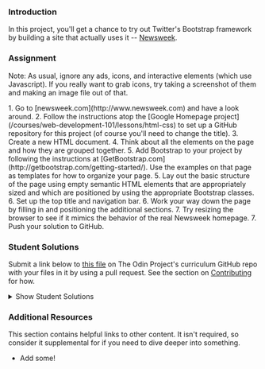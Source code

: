 ### Introduction
In this project, you'll get a chance to try out Twitter's Bootstrap framework by building a site that actually uses it -- [Newsweek](http://www.newsweek.com/).

### Assignment
Note: As usual, ignore any ads, icons, and interactive elements (which use Javascript).  If you really want to grab icons, try taking a screenshot of them and making an image file out of that.

<div class="lesson-content__panel" markdown="1">
1. Go to [newsweek.com](http://www.newsweek.com) and have a look around.
2. Follow the instructions atop the [Google Homepage project](/courses/web-development-101/lessons/html-css) to set up a GitHub repository for this project (of course you'll need to change the title).
3. Create a new HTML document.
4. Think about all the elements on the page and how they are grouped together.
5. Add Bootstrap to your project by following the instructions at [GetBootstrap.com](http://getbootstrap.com/getting-started/).  Use the examples on that page as templates for how to organize your page.
5. Lay out the basic structure of the page using empty semantic HTML elements that are appropriately sized and which are positioned by using the appropriate Bootstrap classes.
6. Set up the top title and navigation bar.
6. Work your way down the page by filling in and positioning the additional sections.
7. Try resizing the browser to see if it mimics the behavior of the real Newsweek homepage.
7. Push your solution to GitHub.
</div>

### Student Solutions

Submit a link below to [this file](https://github.com/TheOdinProject/curriculum/blob/master/html_css/project_bootstrap.md) on The Odin Project's curriculum GitHub repo with your files in it by using a pull request. See the section on [Contributing](http://github.com/TheOdinProject/curriculum/blob/master/contributing.md) for how.

<details markdown="block">
  <summary> Show Student Solutions </summary>

* Add your solution below this line!
* [Run After's Solution](https://github.com/run-after/mock-newsweek) - [View in Browser](https://run-after.github.io/mock-newsweek/)
* [Alex Zambrano's Solution](https://github.com/Alexoid1/News-Week-Clone) - [View in Browser](https://alexoid1.github.io/News-Week-Clone/)
* [Kevin Alves's Solution](https://github.com/kevdeveloper/newsweek-clone) - [View in Browser](https://rawcdn.githack.com/kevinfrontend/newsweek-clone/2cd0c4217d7504395e455bfe0148943eab94d238/index.html)
* [descholar's Solution](https://github.com/descholar-ceo/newsweek-bootstrap) - [View in Browser](https://ecstatic-yalow-bb0786.netlify.app/)
* [Yigit's Solution](https://github.com/yigitm/Newsweek) - [View in Browser](https://yigitm.github.io/Newsweek/)
* [Ahmad Chata's Solution](https://github.com/ahmadchata/newsweek) - [View in Browser](https://ahmadchata.github.io/newsweek/)
* [Witah Georjane's Solution](https://github.com/Georjane/Newsweek) - [View in Browser](https://rawcdn.githack.com/Georjane/Newsweek/5047e3a88c6b5c9defc4140e64e845b0e7383496/index.html)
* [Christopher Amanor's Solution](https://github.com/krys2fa/newsweek-clone) - [View in Browser](https://rawcdn.githack.com/krys2fa/newsweek-clone/16b2015d1e65b0e3410ed5fd9c751619f5a92a1b/index.html)
* [Uduak Essien's Solution](https://github.com/acushlakoncept/newsweek) - [View in Browser](https://acushlakoncept.github.io/newsweek/)
* [Haroon Abdulrazaq's Solution](https://github.com/Haroonabdulrazaq/Newsweek-clone) - [View in Browser](https://haroonabdulrazaq.github.io/Newsweek/)
* [kaliberpoziomka's Solution](https://github.com/kaliberpoziomka/newsweek-bootstrap) - [View in Browser](https://kaliberpoziomka.github.io/newsweek-bootstrap/)
* [Rarysson's Solution](https://github.com/rarysson/newsweek-clone) - [View in Browser](https://rarysson.github.io/newsweek-clone/)
* [Estela's Solution](https://github.com/estelajimero/using-bootstrap/) - [View in Browser](https://estelajimero.github.io/using-bootstrap/)
* [Julio's solution](https://github.com/julio22b/newsweek-bootstrap) - [View in Browser](https://julio22b.github.io/newsweek-bootstrap/)
* [Mikael's Solution](https://github.com/mikearaya/newsweek-clone) - [View in Browser](https://mikearaya.github.io/newsweek-clone/)
* [Johongirr's Solution](https://github.com/Johongirr/the-nextweb) - [View in Browser](https://johongirr.github.io/the-nextweb/)
* [Sebastian Gil's Solution](https://github.com/lBuggie/newsweek) - [View in Browser](https://rawcdn.githack.com/lBuggie/newsweek/e3056048ef59b0f7aa621cdabf0235fe2f16b7ca/index.html)
* [Igorashs's Solution](https://github.com/igorashs/using-bootstrap) - [View in Browser](https://igorashs.github.io/using-bootstrap/)
* [Ashish's Solution](https://github.com/CodersGas/bootstrap-project) - [View in Browser](https://codersgas.github.io/bootstrap-project/page.html)
* [Carlos Anriquez's solution](https://github.com/canriquez/using-bootstrap) - [View in Browser](https://canriquez.github.io/using-bootstrap/)
* [Raiko's solution](https://github.com/Cypher0/odin-bootstrap) - [View in Browser](https://cypher0.github.io/odin-bootstrap/)
* [David Tan's Solution](https://github.com/davecmd/newsweek-replica-bootstrap) - [View in Browser](https://davecmd.github.io/newsweek-replica-bootstrap/)
* [Kevin Vuong's Solution](https://github.com/fffear/bootstrap-project) - [View in Browser](https://fffear.github.io/bootstrap-project/)
* [Braxton Lemmon's solution](https://github.com/braxtonlemmon/newsweek-clone) - [View in Browser](https://braxtonlemmon.github.io/newsweek-clone/)
* [Muhammad Ahmad's solution](https://github.com/thisisMAhmad/newsweek) - [View in Browser](https://thisismahmad.github.io/newsweek/)
* [David Auza's Solution](https://github.com/davidauza-engineer/Bootstrap-NewsweekClone) - [View in Browser](https://davidauza-engineer.github.io/Bootstrap-NewsweekClone/)
* [Ohlie's solution](https://github.com/lco1220/newsweek_bootstrap) - [View in Browser](https://lco1220.github.io/newsweek_bootstrap/)
* [Bojo's solution](https://github.com/BojoZahariev/NewsWeek) - [View in Browser](https://bojozahariev.github.io/NewsWeek/)
* [bcikota's solution](https://github.com/bcikota/newsweek) - [View in Browser](https://bcikota.github.io/newsweek/)
* [ARaut9's solution](https://github.com/ARaut9/newsweek_homepage_bootstrap) - [View in Browser](https://araut9.github.io/newsweek_homepage_bootstrap/)
* [Jason McKee's solution](https://github.com/jttmckee/bootstrap-practice) - [View in Browser](https://jttmckee.github.io/bootstrap-practice)
* [N00bG1rl's solution](https://github.com/N00bG1rl/bootstrap) - [View in browser](https://n00bg1rl.github.io/bootstrap/)
* [Max Garber's solution](https://github.com/bubblebooy/Odin-HTML5andCSS3) - [View in Browser](https://bubblebooy.github.io/Odin-HTML5andCSS3/newsweek.html)
* [Chris MacSwan's solution](https://github.com/cmacswan07/bootstrap_project) - [View in Browser](https://cmacswan07.github.io/bootstrap_project/)
* [Javier Machin's solution](https://github.com/Javier-Machin/newsweek-bootstrap) - [View in Browser](https://javier-machin.github.io/newsweek-bootstrap/)
* [nmac's solution](https://github.com/nmacawile/newsweek) - [Preview](https://htmlpreview.github.io/?https://github.com/nmacawile/newsweek/blob/master/index.html)
* [SarfazAnjum's](https://github.com/SarfrazAnjum/TOP_Using-Bootstrap) - [View in Browser](https://sarfrazanjum.github.io/TOP_Using-Bootstrap/)
* [Henry Kirya's](https://github.com/harrika/newsweek) - [View in Browser](https://harrika.github.io/newsweek/)
* [theghall's solution](https://github.com/theghall/odin-newsweek) - [View in Browser](https://theghall.github.io/odin-newsweek/)
* [Jonathan Yiv's Solution](https://github.com/JonathanYiv/newsweek) - [View in Browser](https://jonathanyiv.github.io/newsweek)
* [Jmooree30's Solution](https://github.com/jmooree30/newsweek) - [View in Browser](https://jmooree30.github.io/newsweek/)
* [Peter Mester's solution](https://github.com/peter665/newsweekPage) - [View in Browser](https://peter665.github.io/newsweekPage/)
* [Andrew's solution](https://github.com/andrewr224/Newsweek) - [View in browser](https://andrewr224.github.io/Newsweek/)
* [Flint Mayers' solution'](https://github.com/FlintMayers/Bootstrap_site_Odin) - [View in browser](https://flintmayers.github.io/Bootstrap_site_Odin/)
* [Marko Nikolajević's solution'](https://github.com/Mark3z/odin_projects/tree/master/newsweek) - [View in browser](https://mark3z.github.io/odin_projects/newsweek/index.html)
* [Pawel R's solution](https://github.com/PawelRokosz/UsingTwitterBootstrap) - [View in browser](https://htmlpreview.github.io/?https://github.com/PawelRokosz/UsingTwitterBootstrap/blob/master/index.html)
* [Leonard Labita's solution](https://github.com/lendoza/OdinProject/tree/master/app) - [View in browser](http://leonardlabita.com/newsweek.html)
* [Artur Janik's solution](https://github.com/ArturJanik/ProjectNewsweek) - [View in browser](http://htmlpreview.github.io/?https://github.com/ArturJanik/ProjectNewsweek/blob/master/index.html)
* [Frank Peelen's solution](https://github.com/FrankPeelen/Newsweek-Bootstrap) - [View in browser](https://rawgit.com/FrankPeelen/Newsweek-Bootstrap/master/index.html)
* [AtActionPark's solution](https://github.com/AtActionPark/odin_using_bootstrap) - [View in browser](https://htmlpreview.github.io/?https://github.com/AtActionPark/odin_using_bootstrap/blob/master/main.html)
* [Wayne Ho's solution](https://github.com/wayneho/Newsweek_Replica) - [View in browswer](https://rawgit.com/wayneho/Newsweek_Replica/master/newsweek/index.html)
* [Luke Walker's solution](https://github.com/ubershibs/odin-html-css/tree/master/newsweek)-[View in browser](https://htmlpreview.github.io/?https://github.com/ubershibs/odin-html-css/blob/master/newsweek/index.html)
* [Miguel Herrera's solution](https://github.com/migueloherrera/newsweek) - [View in browser](http://htmlpreview.github.io/?https://github.com/migueloherrera/newsweek/blob/master/index.html)
* [J-kaizen's solution](https://github.com/J-kaizen/TheOdinProject/tree/master/HTML_CSS/using_bootstrap) - [View in browser](http://htmlpreview.github.io/?https://github.com/J-kaizen/TheOdinProject/blob/master/HTML_CSS/using_bootstrap/index.html)
* [Alejandro Corredor's solution](https://github.com/aecorredor/newsweek-replica/blob/master/index.html) - [View in browser](http://htmlpreview.github.io/?https://github.com/aecorredor/newsweek-replica/blob/master/index.html)
* [David Chapman's solution (partial content, no JS)](https://github.com/davidchappy/odin_training_projects/tree/master/html-bootstrap-newsweek) - [View in browser](https://davidchappy.github.io/html-bootstrap-newsweek/)
* [Daunenok's solution](https://github.com/daunenok/newsweek) - [View in browser](https://daunenok.github.io/newsweek/)
* [Austin's solution](https://github.com/CouchofTomato/newsweek-clone)
* [Beth Rathbone's solution](https://github.com/bethrath/bootstrap-test) - [View in browser](http://htmlpreview.github.io/?https://github.com/bethrath/bootstrap-test/blob/master/index.html)
* [husein ghafari's solution](https://github.com/hosghf/newsweek) - [View in browser](https://htmlpreview.github.io/?https://github.com/hosghf/newsweek/blob/master/index.html)
* [Neil Cudden's solution](https://github.com/ncud4bloc/Newsweek/) - [View in browser](https://ncud4bloc.github.io/Newsweek/HTML/index.html)
* [Francisco Carlos's solution](https://github.com/fcarlosdev/newsweek-project) - [View in browser](https://fcarlosdev.github.io/newsweek-project/)
* [aznafro's solution](https://github.com/aznafro/newsweek/) - [View in browser](https://aznafro.github.io/newsweek/)
* [Areeba's solution](https://github.com/AREEBAISHTIAQ/Newsweek) - [View in browser](https://areebaishtiaq.github.io/Newsweek/)
* [Kelvin Liang's solution](https://github.com/kelvin8773/clone-newsweek) - [View in browser](https://kelvin8773.github.io/clone-newsweek/)
* [Antonio Marcos's solution](https://github.com/AMarcosCastelo/newsweek-bootstrap) - [View in browser](https://amarcoscastelo.github.io/newsweek-bootstrap/)
* [Carlos Del Real's solution](https://github.com/carloshdelreal/using-bootstrap) - [View in Browser](https://carloshdelreal.github.io/using-bootstrap/)
* [Miguel's solution](https://github.com/mapra99/NewsWeek)
* [Aron's solution](https://github.com/aronfischer/bootstrap-newsweek-homepage) - [View in Browser](https://aronfischer.github.io/bootstrap-newsweek-homepage/)
* [Halkim's solution](https://github.com/halkim44/newsweek.com_clone) - [View in Browser](https://halkim44.github.io/newsweek.com_clone/)
* [Hamohuh's solution](https://github.com/hamohuh/newsmagazine) - [View in Browser](https://hamohuh.github.io/newsmagazine/)
* [ranmaru22's solution](https://github.com/ranmaru22/the_odin_project/tree/master/newsweek-clone) - [View in Browser](https://ranmaru22.github.io/the_odin_project/newsweek-clone/)
* [barrysweeney's Solution](https://github.com/barrysweeney/bootstrap-news-site-clone) - [View in Browser](https://barrysweeney.github.io/bootstrap-news-site-clone/)
* [mangakiko's Solution](https://github.com/magakiko/newsweek) - [View in Browser](https://magakiko.github.io/newsweek/)
* [bhenning83's Solution](https://github.com/bhenning83/newsweek) - [View in Browser](https://bhenning83.github.io/newsweek/)
* [Timework's Solution](https://github.com/Timework/newsweek-bootstrap) - [View in Browser](https://timework.github.io/newsweek-bootstrap/)
* [Sanyogita's Solution] (https://github.com/SanyogitaPandit/html-css/tree/master/using-bootstrap)
</details>

### Additional Resources
This section contains helpful links to other content. It isn't required, so consider it supplemental for if you need to dive deeper into something.

* Add some!
